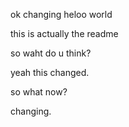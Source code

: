 

ok changing heloo world


this is actually the readme

so waht do u think?


yeah this changed.


so what now?

changing.
